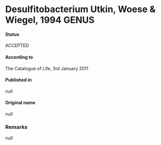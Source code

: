 Desulfitobacterium Utkin, Woese & Wiegel, 1994 GENUS
=======

#### Status
ACCEPTED

#### According to
The Catalogue of Life, 3rd January 2011

#### Published in
null

#### Original name
null

### Remarks
null